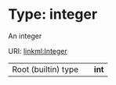 
# Type: integer


An integer

URI: [linkml:Integer](https://w3id.org/linkml/Integer)

|  |  |  |
| --- | --- | --- |
| Root (builtin) type | | **int** |
